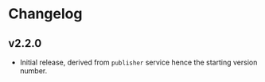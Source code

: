 # Changelog
## v2.2.0
- Initial release, derived from `publisher` service hence the starting version number.
